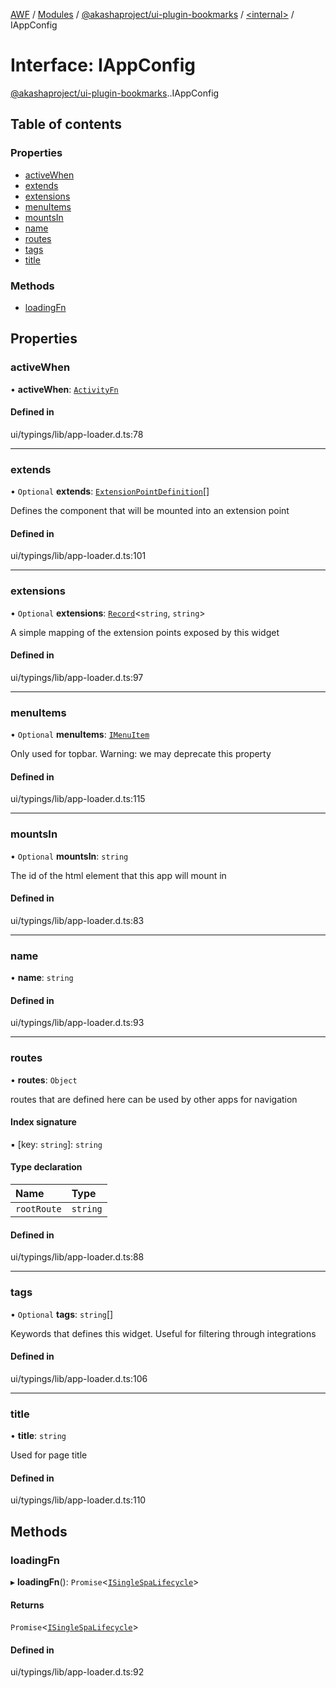 [AWF](../README.md) / [Modules](../modules.md) / [@akashaproject/ui-plugin-bookmarks](../modules/akashaproject_ui_plugin_bookmarks.md) / [<internal\>](../modules/akashaproject_ui_plugin_bookmarks._internal_.md) / IAppConfig

# Interface: IAppConfig

[@akashaproject/ui-plugin-bookmarks](../modules/akashaproject_ui_plugin_bookmarks.md).[<internal>](../modules/akashaproject_ui_plugin_bookmarks._internal_.md).IAppConfig

## Table of contents

### Properties

- [activeWhen](akashaproject_ui_plugin_bookmarks._internal_.IAppConfig.md#activewhen)
- [extends](akashaproject_ui_plugin_bookmarks._internal_.IAppConfig.md#extends)
- [extensions](akashaproject_ui_plugin_bookmarks._internal_.IAppConfig.md#extensions)
- [menuItems](akashaproject_ui_plugin_bookmarks._internal_.IAppConfig.md#menuitems)
- [mountsIn](akashaproject_ui_plugin_bookmarks._internal_.IAppConfig.md#mountsin)
- [name](akashaproject_ui_plugin_bookmarks._internal_.IAppConfig.md#name)
- [routes](akashaproject_ui_plugin_bookmarks._internal_.IAppConfig.md#routes)
- [tags](akashaproject_ui_plugin_bookmarks._internal_.IAppConfig.md#tags)
- [title](akashaproject_ui_plugin_bookmarks._internal_.IAppConfig.md#title)

### Methods

- [loadingFn](akashaproject_ui_plugin_bookmarks._internal_.IAppConfig.md#loadingfn)

## Properties

### activeWhen

• **activeWhen**: [`ActivityFn`](../modules/akashaproject_ui_plugin_bookmarks._internal_.md#activityfn)

#### Defined in

ui/typings/lib/app-loader.d.ts:78

___

### extends

• `Optional` **extends**: [`ExtensionPointDefinition`](akashaproject_ui_plugin_bookmarks._internal_.ExtensionPointDefinition.md)[]

Defines the component that will be mounted into an extension point

#### Defined in

ui/typings/lib/app-loader.d.ts:101

___

### extensions

• `Optional` **extensions**: [`Record`](../modules/akashaproject_ui_plugin_bookmarks._internal_.md#record)<`string`, `string`\>

A simple mapping of the extension points exposed by this widget

#### Defined in

ui/typings/lib/app-loader.d.ts:97

___

### menuItems

• `Optional` **menuItems**: [`IMenuItem`](akashaproject_ui_plugin_bookmarks._internal_.IMenuItem.md)

Only used for topbar.
Warning: we may deprecate this property

#### Defined in

ui/typings/lib/app-loader.d.ts:115

___

### mountsIn

• `Optional` **mountsIn**: `string`

The id of the html element
that this app will mount in

#### Defined in

ui/typings/lib/app-loader.d.ts:83

___

### name

• **name**: `string`

#### Defined in

ui/typings/lib/app-loader.d.ts:93

___

### routes

• **routes**: `Object`

routes that are defined here can be used
by other apps for navigation

#### Index signature

▪ [key: `string`]: `string`

#### Type declaration

| Name | Type |
| :------ | :------ |
| `rootRoute` | `string` |

#### Defined in

ui/typings/lib/app-loader.d.ts:88

___

### tags

• `Optional` **tags**: `string`[]

Keywords that defines this widget.
Useful for filtering through integrations

#### Defined in

ui/typings/lib/app-loader.d.ts:106

___

### title

• **title**: `string`

Used for page title

#### Defined in

ui/typings/lib/app-loader.d.ts:110

## Methods

### loadingFn

▸ **loadingFn**(): `Promise`<[`ISingleSpaLifecycle`](akashaproject_ui_plugin_bookmarks._internal_.ISingleSpaLifecycle.md)\>

#### Returns

`Promise`<[`ISingleSpaLifecycle`](akashaproject_ui_plugin_bookmarks._internal_.ISingleSpaLifecycle.md)\>

#### Defined in

ui/typings/lib/app-loader.d.ts:92
